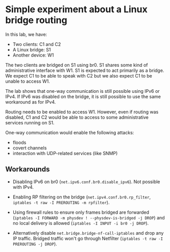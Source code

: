 # Simple experiment about a Linux bridge routing

In this lab, we have:

 - Two clients: C1 and C2
 - A Linux bridge: S1
 - Another device: W1
 
The two clients are bridged on S1 using br0. S1 shares some kind of
administrative interface with W1. S1 is expected to act primarily as a
bridge. We expect C1 to be able to speak with C2 but we also expect C1
to be unable to access W1.

The lab shows that one-way communication is still possible using IPv6
or IPv4. If IPv6 was disabled on the bridge, it is still possible to
use the same workaround as for IPv4.

Routing needs to be enabled to access W1. However, even if routing was
disabled, C1 and C2 would be able to access to some administrative
services running on S1.

One-way communication would enable the following attacks:

 - floods
 - covert channels
 - interaction with UDP-related services (like SNMP)

## Workarounds

 - Disabling IPv6 on br0 (`net.ipv6.conf.br0.disable_ipv6`). Not
   possible with IPv4.

 - Enabling RP filtering on the bridge (`net.ipv4.conf.br0.rp_filter`,
   `iptables -t raw -I PREROUTING -m rpfilter`).

 - Using firewall rules to ensure only frames bridged are forwarded
   (`iptables -I FORWARD -m physdev ! --physdev-is-bridged -j DROP`)
   and no local delivery is allowed (`iptables -I INPUT -i br0 -j
   DROP`).
   
 - Alternatively disable `net.bridge.bridge-nf-call-iptables` and drop
   any IP traffic. Bridged traffic won't go through Netfilter
   (`iptables -t raw -I PREROUTING -j DROP`).
